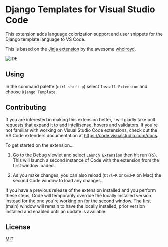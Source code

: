 # Django Templates for Visual Studio Code

This extension adds language colorization support and user snippets for the Django template language to VS Code.

This is based on the [Jinja extension](https://marketplace.visualstudio.com/items?itemName=wholroyd.jinja) by the awesome [wholroyd](https://github.com/wholroyd/vscode-jinja/).

![IDE](https://raw.githubusercontent.com/iambibhas/vscode-django-template/master/example.png)

## Using

In the command palette (`ctrl-shift-p`) select `Install Extension` and choose `Django Template`.

## Contributing

If you are interested in making this extension better, I will gladly take pull requests that expand it to add intellisense, hovers and validators. If you're not familiar with working on Visual Studio Code extensions, check out the VS Code extenders documentation at
https://code.visualstudio.com/docs.

To get started on the extension...

1. Go to the Debug viewlet and select `Launch Extension` then hit run (`F5`). This will launch a second instance of Code with the extension from the first window loaded.

2. As you make changes, you can also reload (`Ctrl+R` or `Cmd+R` on Mac) the second Code window to load any changes.

If you have a previous release of the extension installed and you perform these steps, Code will temporarily override the locally installed version instead for the one you're working on for the second window. The first (main) window will remain to have the locally installed, prior version installed and enabled until an update is available.

## License
[MIT](LICENSE)
